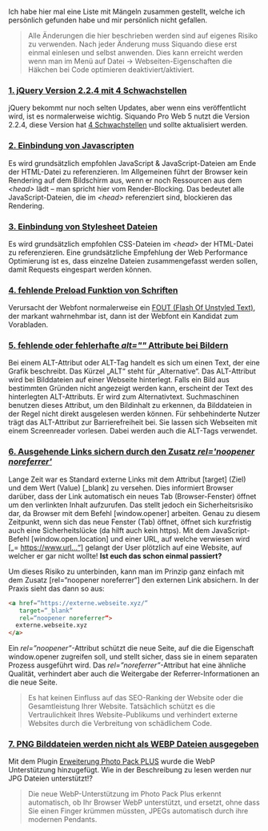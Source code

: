Ich habe hier mal eine Liste mit Mängeln zusammen gestellt, welche ich persönlich gefunden habe und mir persönlich nicht
gefallen.

> Alle Änderungen die hier beschrieben werden sind auf eigenes Risiko zu verwenden. Nach jeder Änderung muss Siquando diese erst einmal einlesen und selbst anwenden.
> Dies kann erreicht werden wenn man im Menü auf Datei -> Webseiten-Eigenschaften die Häkchen bei Code optimieren deaktiviert/aktiviert.

### [1. jQuery Version 2.2.4 mit 4 Schwachstellen](1.jQuery)

jQuery bekommt nur noch selten Updates, aber wenn eins veröffentlicht wird, ist es normalerweise wichtig. Siquando Pro
Web 5 nutzt die Version 2.2.4, diese Version hat [4 Schwachstellen](https://snyk.io/test/npm/jquery/2.2.4) und sollte
aktualisiert werden.

### [2. Einbindung von Javascripten](2.js.files)

Es wird grundsätzlich empfohlen JavaScript & JavaScript-Dateien am Ende der HTML-Datei zu referenzieren. Im Allgemeinen
führt der Browser kein Rendering auf dem Bildschirm aus, wenn er noch Ressourcen aus dem _&lt;head&gt;_ lädt – man
spricht hier vom Render-Blocking. Das bedeutet alle JavaScript-Dateien, die im _&lt;head&gt;_ referenziert sind,
blockieren das Rendering.

### [3. Einbindung von Stylesheet Dateien](3.css.files)

Es wird grundsätzlich empfohlen CSS-Dateien im _&lt;head&gt;_ der HTML-Datei zu referenzieren. Eine grundsätzliche
Empfehlung der Web Performance Optimierung ist es, dass einzelne Dateien zusammengefasst werden sollen, damit Requests
eingespart werden können.

### [4. fehlende Preload Funktion von Schriften](4.preload.fonts)

Verursacht der Webfont normalerweise ein [FOUT (Flash Of Unstyled Text)](https://kulturbanause.de/faq/fout/ "kulturnanause.de"), der
markant wahrnehmbar ist, dann ist der Webfont ein Kandidat zum Vorabladen.

### [5. fehlende oder fehlerhafte _alt=""_ Attribute bei Bildern](5.alt.attribute.images)

Bei einem ALT-Attribut oder ALT-Tag handelt es sich um einen Text, der eine Grafik beschreibt. Das Kürzel „ALT“ steht
für „Alternative“. Das ALT-Attribut wird bei Bilddateien auf einer Webseite hinterlegt. Falls ein Bild aus bestimmten
Gründen nicht angezeigt werden kann, erscheint der Text des hinterlegten ALT-Attributs. Er wird zum Alternativtext.
Suchmaschinen benutzen dieses Attribut, um den Bildinhalt zu erkennen, da Bilddateien in der Regel nicht direkt
ausgelesen werden können. Für sehbehinderte Nutzer trägt das ALT-Attribut zur Barrierefreiheit bei. Sie lassen sich
Webseiten mit einem Screenreader vorlesen. Dabei werden auch die ALT-Tags verwendet.

### [6. Ausgehende Links sichern durch den Zusatz _rel='noopener noreferrer'_](6.rel.attribute.externallinks)

Lange Zeit war es Standard externe Links mit dem Attribut [target] (Ziel) und dem Wert (Value) [_blank] zu versehen. Dies informiert Browser darüber, dass der Link automatisch ein neues Tab (Browser-Fenster) öffnet um den verlinkten Inhalt aufzurufen. Das stellt jedoch ein Sicherheitsrisiko dar, da Browser mit dem Befehl [window.opener] arbeiten. Genau zu diesem Zeitpunkt, wenn sich das neue Fenster (Tab) öffnet, öffnet sich kurzfristig auch eine Sicherheitslücke (da hilft auch kein https). Mit dem JavaScript-Befehl [window.open.location] und einer URL, auf welche verwiesen wird [„= https://www.url…“] gelangt der User plötzlich auf eine Website, auf welcher er gar nicht wollte! **Ist euch das schon einmal passiert?**

Um dieses Risiko zu unterbinden, kann man im Prinzip ganz einfach mit dem Zusatz [rel=“noopener noreferrer“] den externen Link absichern. In der Praxis sieht das dann so aus:
```html
<a href=“https://externe.webseite.xyz/“
   target=“_blank“
   rel=“noopener noreferrer“>
  externe.webseite.xyz
</a>
```
Ein _rel=”noopener”_-Attribut schützt die neue Seite, auf die die Eigenschaft window.opener zugreifen soll, und stellt sicher, dass sie in einem separaten Prozess ausgeführt wird.
Das _rel=”noreferrer”_-Attribut hat eine ähnliche Qualität, verhindert aber auch die Weitergabe der Referrer-Informationen an die neue Seite.
> Es hat keinen Einfluss auf das SEO-Ranking der Website oder die Gesamtleistung Ihrer Website. Tatsächlich schützt es die Vertraulichkeit Ihres Website-Publikums und verhindert externe Websites durch die Verbreitung von schädlichem Code.

### [7. PNG Bilddateien werden nicht als WEBP Dateien ausgegeben](7.no.png.to.webp)

Mit dem Plugin [Erweiterung Photo Pack PLUS](https://www.siquando.de/pro-web/erweiterungen/photo-pack/) wurde die WebP Unterstützung hinzugefügt. Wie in der Beschreibung zu lesen werden nur JPG Dateien unterstützt!?

> Die neue WebP-Unterstützung im Photo Pack Plus erkennt automatisch, ob Ihr Browser WebP unterstützt, und ersetzt, ohne dass Sie einen Finger krümmen müssten, JPEGs automatisch durch ihre modernen Pendants.
